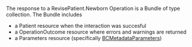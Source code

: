 The response to a RevisePatient.Newborn Operation is a Bundle of type collection.  The Bundle includes 
* a Patient resource when the interaction was succesful
* a OperationOutcome resource where errors and warnings are returned
* a Parameters resource (specifically [BCMetadataParameters](StructureDefinition-BCMetadataParameters.html))
